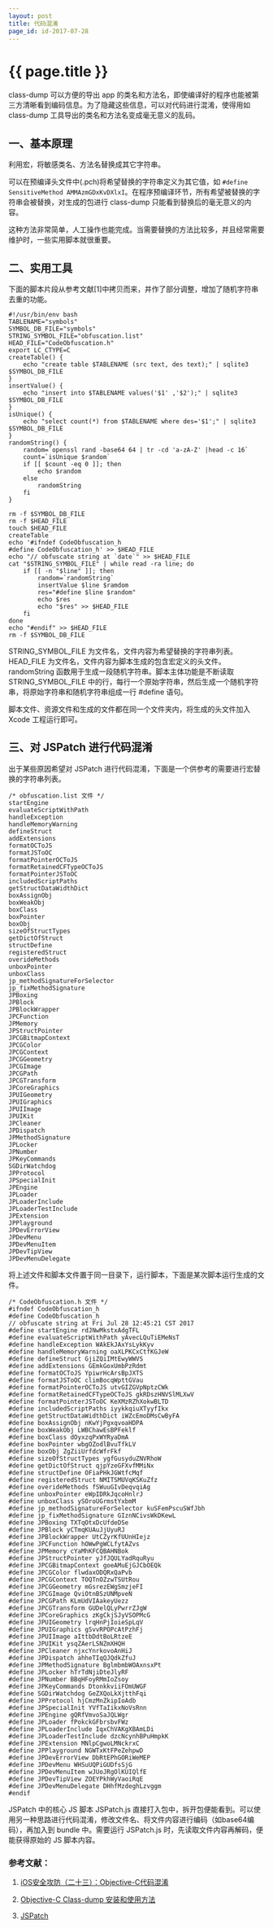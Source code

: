 ```yaml
---
layout: post
title: 代码混淆
page_id: id-2017-07-28
---
```


<h1 class="title">{{ page.title }}</h1>

class-dump 可以方便的导出 app 的类名和方法名，即使编译好的程序也能被第三方清晰看到编码信息。为了隐藏这些信息，可以对代码进行混淆，使得用如 class-dump 工具导出的类名和方法名变成毫无意义的乱码。

<!-- more -->

<h2 id="section_1">一、基本原理</h2>

利用宏，将敏感类名、方法名替换成其它字符串。

可以在预编译头文件中(.pch)将希望替换的字符串定义为其它值，如 `#define SensitiveMethod AMMAzmGDxKvDXlxI`。在程序预编译环节，所有希望被替换的字符串会被替换，对生成的包进行 class-dump 只能看到替换后的毫无意义的内容。

这种方法非常简单，人工操作也能完成。当需要替换的方法比较多，并且经常需要维护时，一些实用脚本就很重要。

<h2 id="section_2">二、实用工具</h2>

下面的脚本片段从参考文献[1]中拷贝而来，并作了部分调整，增加了随机字符串去重的功能。

<pre><code>#!/usr/bin/env bash
TABLENAME="symbols"
SYMBOL_DB_FILE="symbols"
STRING_SYMBOL_FILE="obfuscation.list"
HEAD_FILE="CodeObfuscation.h"
export LC_CTYPE=C
createTable() {
    echo "create table $TABLENAME (src text, des text);" | sqlite3 $SYMBOL_DB_FILE
}
insertValue() {
    echo "insert into $TABLENAME values('$1' ,'$2');" | sqlite3 $SYMBOL_DB_FILE
}
isUnique() {
    echo "select count(*) from $TABLENAME where des='$1';" | sqlite3 $SYMBOL_DB_FILE
}
randomString() {
    random=`openssl rand -base64 64 | tr -cd 'a-zA-Z' |head -c 16`
    count=`isUnique $random`
    if [[ $count -eq 0 ]]; then
        echo $random
    else
        randomString
    fi
}

rm -f $SYMBOL_DB_FILE
rm -f $HEAD_FILE
touch $HEAD_FILE
createTable
echo '#ifndef CodeObfuscation_h
#define CodeObfuscation_h' >> $HEAD_FILE
echo "// obfuscate string at `date`" >> $HEAD_FILE
cat "$STRING_SYMBOL_FILE" | while read -ra line; do
    if [[ -n "$line" ]]; then
        random=`randomString`
        insertValue $line $ramdom
        res="#define $line $random"
        echo $res
        echo "$res" >> $HEAD_FILE
    fi
done
echo "#endif" >> $HEAD_FILE
rm -f $SYMBOL_DB_FILE
</code></pre>

STRING_SYMBOL_FILE 为文件名，文件内容为希望替换的字符串列表。HEAD_FILE 为文件名，文件内容为脚本生成的包含宏定义的头文件。randomString 函数用于生成一段随机字符串。脚本主体功能是不断读取 STRING_SYMBOL_FILE 中的行，每行一个原始字符串，然后生成一个随机字符串，将原始字符串和随机字符串组成一行 #define 语句。

脚本文件、资源文件和生成的文件都在同一个文件夹内，将生成的头文件加入 Xcode 工程运行即可。

<h2 id="section_3">三、对 JSPatch 进行代码混淆</h2>

出于某些原因希望对 JSPatch 进行代码混淆，下面是一个供参考的需要进行宏替换的字符串列表。

<pre><code>/* obfuscation.list 文件 */
startEngine
evaluateScriptWithPath
handleException
handleMemoryWarning
defineStruct
addExtensions
formatOCToJS
formatJSToOC
formatPointerOCToJS
formatRetainedCFTypeOCToJS
formatPointerJSToOC
includedScriptPaths
getStructDataWidthDict
boxAssignObj
boxWeakObj
boxClass
boxPointer
boxObj
sizeOfStructTypes
getDictOfStruct
structDefine
registeredStruct
overideMethods
unboxPointer
unboxClass
jp_methodSignatureForSelector
jp_fixMethodSignature
JPBoxing
JPBlock
JPBlockWrapper
JPCFunction
JPMemory
JPStructPointer
JPCGBitmapContext
JPCGColor
JPCGContext
JPCGGeometry
JPCGImage
JPCGPath
JPCGTransform
JPCoreGraphics
JPUIGeometry
JPUIGraphics
JPUIImage
JPUIKit
JPCleaner
JPDispatch
JPMethodSignature
JPLocker
JPNumber
JPKeyCommands
SGDirWatchdog
JPProtocol
JPSpecialInit
JPEngine
JPLoader
JPLoaderInclude
JPLoaderTestInclude
JPExtension
JPPlayground
JPDevErrorView
JPDevMenu
JPDevMenuItem
JPDevTipView
JPDevMenuDelegate
</code></pre>

将上述文件和脚本文件置于同一目录下，运行脚本，下面是某次脚本运行生成的文件。

<pre><code>/* CodeObfuscation.h 文件 */
#ifndef CodeObfuscation_h
#define CodeObfuscation_h
// obfuscate string at Fri Jul 28 12:45:21 CST 2017
#define startEngine rdJNwMkstxAdgTFL
#define evaluateScriptWithPath yAvecLQuTiEMeNsT
#define handleException WAkEkJAxYsLykKyv
#define handleMemoryWarning oaXLPKCxCtfKGJeW
#define defineStruct GjiZQiIMtEwyWWVS
#define addExtensions GEmkGoxUmbPzRdmt
#define formatOCToJS YpiwrHcArsBpJXTS
#define formatJSToOC climBocqWpttGVau
#define formatPointerOCToJS utvGIZGVpNptzCWk
#define formatRetainedCFTypeOCToJS gkRDszHNVSlMLXwV
#define formatPointerJSToOC KeXMzRZhXokwBLTD
#define includedScriptPaths iyykkqiuXTyyfIkx
#define getStructDataWidthDict iWZcEmoDMsCwByFA
#define boxAssignObj nKwYjPgxqvoaHDPA
#define boxWeakObj LWBChawEsBPFeklf
#define boxClass dOyxzqPxWYRyaDmA
#define boxPointer wbgOZodlBvuTfkLV
#define boxObj ZgZiiUrfdcWfrFkf
#define sizeOfStructTypes ygfGusyduZNVRhoW
#define getDictOfStruct qjpYzeGFXvfMMiNx
#define structDefine OFiaPHkJGWtfcMqf
#define registeredStruct NMITSMUVqKSKuZfz
#define overideMethods fSWuuGIvDeqvqiAg
#define unboxPointer eWpIDRkJqcoHnlrJ
#define unboxClass ySOroUGrmstYxbmM
#define jp_methodSignatureForSelector kuSFemPscuSWfJbh
#define jp_fixMethodSignature GIznNCivsWkDKewL
#define JPBoxing TXTqOtxDcUfdeDSe
#define JPBlock yCTmqKUAuJjUyuRJ
#define JPBlockWrapper UtCZyrKfUUnHIejz
#define JPCFunction hOWwPgWCLfytAZvs
#define JPMemory cYaMhKFCQBAHNBok
#define JPStructPointer yJfJQULYadRquRyu
#define JPCGBitmapContext goeAMuEjGJCbOEQk
#define JPCGColor flwdaxODQRxQaPvb
#define JPCGContext TOQTnOZzwTSUtRou
#define JPCGGeometry mGsrezEWgSmzjeFI
#define JPCGImage QviOtnBSzUNMpveN
#define JPCGPath KLmUdVIAakeyUezz
#define JPCGTransform GUDelQLyPwrrZJgW
#define JPCoreGraphics zKgCkjSJyVSOPMcG
#define JPUIGeometry lrqHnPjIoieSpLqV
#define JPUIGraphics gSvvRPOPcAtPzhFj
#define JPUIImage aIttbDdtBoLRtzeE
#define JPUIKit ysqZAerLSNZmXHQH
#define JPCleaner njxcYnrkovoAnHiJ
#define JPDispatch ahheTIqQJQdkZfuJ
#define JPMethodSignature BglmbmbWOAxnsxPt
#define JPLocker hTrTdNjiDteJlyRF
#define JPNumber BBqHFoyRMmIoZsoy
#define JPKeyCommands DtonkkviiFOmUWGF
#define SGDirWatchdog GeZXQoLkXjtthFqi
#define JPProtocol hjCmzMnZkipIoAdb
#define JPSpecialInit YVfTaIikxNoVsRnn
#define JPEngine gQRfVmvoSaJQLWgr
#define JPLoader fPokckGFbrsbvFWz
#define JPLoaderInclude IqxChVAKgXBAmLDi
#define JPLoaderTestInclude dzcNcynhBPuHmpkK
#define JPExtension MNlpCgwoLMNckrxC
#define JPPlayground NGWTxKtFPeZehpwD
#define JPDevErrorView DbRtEPhGORiWeMEP
#define JPDevMenu WHSuUQPiGUDfsSjG
#define JPDevMenuItem wJUoJRgOlKUIQlfE
#define JPDevTipView ZOEYPkhWyVaoiRqE
#define JPDevMenuDelegate DHhfMzdeghLzvggm
#endif
</code></pre>

JSPatch 中的核心 JS 脚本 JSPatch.js 直接打入包中，拆开包便能看到。可以使用另一种思路进行代码混淆，修改文件名、将文件内容进行编码（如base64编码），再加入到 bundle 中。需要运行 JSPatch.js 时，先读取文件内容再解码，便能获得原始的 JS 脚本内容。

<h3>参考文献：</h3>

1. <a href="http://blog.csdn.net/yiyaaixuexi/article/details/29201699" target="_blank">iOS安全攻防（二十三）：Objective-C代码混淆</a>

2. <a href="https://cnbin.github.io/blog/2015/05/21/objective-c-class-dump-an-zhuang-he-shi-yong-fang-fa/" target="_blank">Objective-C Class-dump 安装和使用方法</a>

3. <a href="https://github.com/bang590/JSPatch" target="_blank">JSPatch</a>
